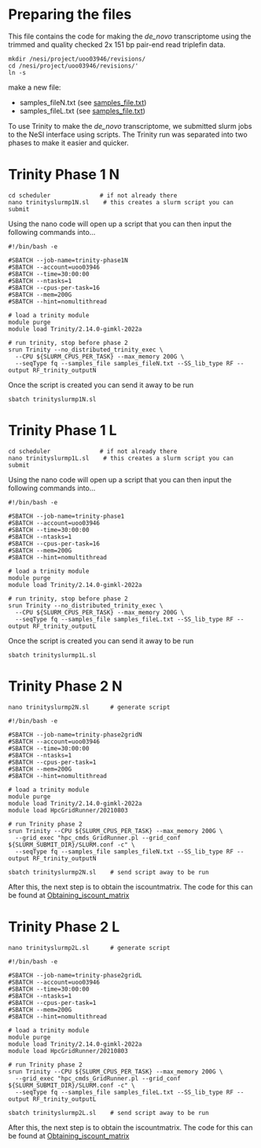 # Preparing the files

This file contains the code for making the _de_novo_ transcriptome using the trimmed and quality checked 2x 151 bp pair-end read triplefin data.

```
mkdir /nesi/project/uoo03946/revisions/
cd /nesi/project/uoo03946/revisions/'
ln -s 

```

make a new file:
- samples_fileN.txt (see [samples_file.txt](https://github.com/breanariordan/triplefinRNA/blob/main/samples_fileN.txt))
- samples_fileL.txt (see [samples_file.txt](https://github.com/breanariordan/triplefinRNA/blob/main/samples_fileL.txt))

To use Trinity to make the _de_novo_ transcriptome, we submitted slurm jobs to the NeSI interface using scripts. The Trinity run was separated into two phases to make it easier and quicker.

# Trinity Phase 1 N

```
cd scheduler              # if not already there
nano trinityslurmp1N.sl    # this creates a slurm script you can submit
```
Using the nano code will open up a script that you can then input the following commands into...

```
#!/bin/bash -e

#SBATCH --job-name=trinity-phase1N
#SBATCH --account=uoo03946
#SBATCH --time=30:00:00
#SBATCH --ntasks=1
#SBATCH --cpus-per-task=16
#SBATCH --mem=200G
#SBATCH --hint=nomultithread

# load a trinity module
module purge
module load Trinity/2.14.0-gimkl-2022a

# run trinity, stop before phase 2
srun Trinity --no_distributed_trinity_exec \
  --CPU ${SLURM_CPUS_PER_TASK} --max_memory 200G \
  --seqType fq --samples_file samples_fileN.txt --SS_lib_type RF --output RF_trinity_outputN
```

Once the script is created you can send it away to be run
```
sbatch trinityslurmp1N.sl
```

# Trinity Phase 1 L

```
cd scheduler              # if not already there
nano trinityslurmp1L.sl    # this creates a slurm script you can submit
```
Using the nano code will open up a script that you can then input the following commands into...

```
#!/bin/bash -e

#SBATCH --job-name=trinity-phase1
#SBATCH --account=uoo03946
#SBATCH --time=30:00:00
#SBATCH --ntasks=1
#SBATCH --cpus-per-task=16
#SBATCH --mem=200G
#SBATCH --hint=nomultithread

# load a trinity module
module purge
module load Trinity/2.14.0-gimkl-2022a

# run trinity, stop before phase 2
srun Trinity --no_distributed_trinity_exec \
  --CPU ${SLURM_CPUS_PER_TASK} --max_memory 200G \
  --seqType fq --samples_file samples_fileL.txt --SS_lib_type RF --output RF_trinity_outputL
```

Once the script is created you can send it away to be run
```
sbatch trinityslurmp1L.sl
```

# Trinity Phase 2 N

```
nano trinityslurmp2N.sl      # generate script
```

```
#!/bin/bash -e

#SBATCH --job-name=trinity-phase2gridN
#SBATCH --account=uoo03946
#SBATCH --time=30:00:00
#SBATCH --ntasks=1
#SBATCH --cpus-per-task=1
#SBATCH --mem=200G
#SBATCH --hint=nomultithread

# load a trinity module
module purge
module load Trinity/2.14.0-gimkl-2022a
module load HpcGridRunner/20210803

# run Trinity phase 2
srun Trinity --CPU ${SLURM_CPUS_PER_TASK} --max_memory 200G \
  --grid_exec "hpc_cmds_GridRunner.pl --grid_conf ${SLURM_SUBMIT_DIR}/SLURM.conf -c" \
  --seqType fq --samples_file samples_fileN.txt --SS_lib_type RF --output RF_trinity_outputN
```

```
sbatch trinityslurmp2N.sl    # send script away to be run
```

After this, the next step is to obtain the iscountmatrix. The code for this can be found at [Obtaining_iscount_matrix](https://github.com/breanariordan/triplefinRNA/blob/main/Obtaining_iscount_matrix.md)

# Trinity Phase 2 L

```
nano trinityslurmp2L.sl      # generate script
```

```
#!/bin/bash -e

#SBATCH --job-name=trinity-phase2gridL
#SBATCH --account=uoo03946
#SBATCH --time=30:00:00
#SBATCH --ntasks=1
#SBATCH --cpus-per-task=1
#SBATCH --mem=200G
#SBATCH --hint=nomultithread

# load a trinity module
module purge
module load Trinity/2.14.0-gimkl-2022a
module load HpcGridRunner/20210803

# run Trinity phase 2
srun Trinity --CPU ${SLURM_CPUS_PER_TASK} --max_memory 200G \
  --grid_exec "hpc_cmds_GridRunner.pl --grid_conf ${SLURM_SUBMIT_DIR}/SLURM.conf -c" \
  --seqType fq --samples_file samples_fileL.txt --SS_lib_type RF --output RF_trinity_outputL
```

```
sbatch trinityslurmp2L.sl    # send script away to be run
```

After this, the next step is to obtain the iscountmatrix. The code for this can be found at [Obtaining_iscount_matrix](https://github.com/breanariordan/triplefinRNA/blob/main/Obtaining_iscount_matrix.md)

